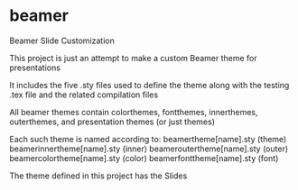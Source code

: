# beamer
Beamer Slide Customization

This project is just an attempt to make a custom Beamer theme for presentations

It includes the five .sty files used to define the theme along with the testing .tex file and the related compilation files

All beamer themes contain colorthemes, fontthemes, innerthemes, outerthemes, and presentation themes (or just themes)

Each such theme is named according to:
    beamertheme[name].sty (theme)
    beamerinnertheme[name].sty (inner)
    beameroutertheme[name].sty (outer)
    beamercolortheme[name].sty (color)
    beamerfonttheme[name].sty (font)

 The theme defined in this project has the <name> Slides
